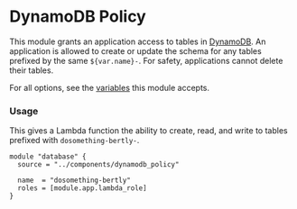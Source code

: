 # DynamoDB Policy

This module grants an application access to tables in [DynamoDB](https://aws.amazon.com/dynamodb/). An application is allowed to create or update the schema for any tables prefixed by the same `${var.name}-`. For safety, applications cannot delete their tables.

For all options, see the [variables](https://github.com/DoSomething/infrastructure/blob/main/components/dynamodb_policy/variables.tf) this module accepts.

### Usage

This gives a Lambda function the ability to create, read, and write to tables prefixed with `dosomething-bertly-`.

```hcl
module "database" {
  source = "../components/dynamodb_policy"

  name  = "dosomething-bertly" 
  roles = [module.app.lambda_role]
}
```
